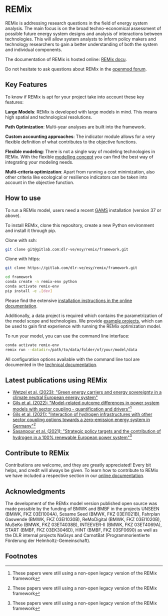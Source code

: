 # REMix

REMix is addressing research questions in the field of energy system analysis.
The main focus is on the broad techno-economical assessment of possible future
energy system designs and analysis of interactions between technologies. This
will allow system analysts to inform policy makers and technology researchers
to gain a better understanding of both the system and individual components.

The documentation of REMix is hosted online: [REMix docu](https://dlr-ve.gitlab.io/esy/remix/framework/).

Do not hesitate to ask questions about REMix in the [openmod forum](https://forum.openmod.org/tag/remix).

## Key Features

To know if REMix is apt for your project take into account these key features:

**Large Models**:
REMix is developed with large models in mind.
This means high spatial and technological resolutions.

**Path Optimization**:
Multi-year analyses are built into the framework.

**Custom accounting approaches**:
The indicator module allows for a very flexible definition of what contributes to the objective functions.

**Flexible modeling**:
There is not a single way of modeling technologies in REMix.
With the flexible [modelling concept](https://dlr-ve.gitlab.io/esy/remix/framework/dev/documentation/modeling-concept/index.html) you can find the best way of integrating your modeling needs.

**Multi-criteria optimization**:
Apart from running a cost minimization, also other criteria like ecological or resilience indicators can be taken into account in the objective function.

## How to use

To run a REMix model, users need a recent [GAMS](https://www.gams.com/)
installation (version 37 or above).

To install REMix, clone this repository, create a new Python environment and install it through pip.

Clone with ssh:

```bash
git clone git@gitlab.com:dlr-ve/esy/remix/framework.git
```

Clone with https:

```bash
git clone https://gitlab.com/dlr-ve/esy/remix/framework.git
```

```bash
cd framework
conda create -n remix-env python
conda activate remix-env
pip install -e .[dev]
```

Please find the extensive [installation instructions in the online documentation](https://dlr-ve.gitlab.io/esy/remix/framework/dev/getting-started/install-remix.html).

Additionally, a data project is required which contains the parametrization of
the model scope and technologies. We provide
[example projects](https://gitlab.com/dlr-ve/remix/projects), which can be used
to gain first experience with running the REMix optimization model.

To run your model, you can use the command line interface:

```bash
conda activate remix-env
remix run --datadir=/path/to/data/folder/of/your/model/data
```

All configuration options available with the command line tool are documented
in the [technical documentation](https://dlr-ve.gitlab.io/esy/remix/framework/dev/documentation/tech-docs/index.html).

## Latest publications using REMix

* [Wetzel et al. (2023): "Green energy carriers and energy sovereignty in a climate neutral European energy system"](https://doi.org/10.1016/j.renene.2023.04.015)
* [Gils et al. (2022): "Model-related outcome differences in power system models with sector coupling - quantification and drivers"](https://doi.org/10.1016/j.rser.2022.112177)[^1]
* [Gils et al. (2021): "Interaction of hydrogen infrastructures with other sector coupling options towards a zero-emission energy system in Germany"](https://doi.org/10.1016/j.renene.2021.08.016)[^1]
* [Sasanpour et al. (2021): "Strategic policy targets and the contribution of hydrogen in a 100% renewable European power system"](https://doi.org/10.1016/j.egyr.2021.07.005)[^1]

## Contribute to REMix

Contributions are welcome, and they are greatly appreciated! Every bit
helps, and credit will always be given. To learn how to contribute to REMix we
have included a respective section in our
[online documentation](https://dlr-ve.gitlab.io/esy/remix/framework/dev/contributing/index.html).

## Acknowledgments

The development of the REMix model version published open source was made
possible by the funding of BMWK and BMBF in the projects UNSEEN (BMWK, FKZ
03EI1004A), Sesame Seed (BMWK, FKZ 03EI1021B), Fahrplan Gaswende (BMWK, FKZ
03EI1030B), ReMoDigital (BMWK, FKZ 03EI1020B), MuSeKo (BMWK, FKZ 03ET4038B),
INTEEVER-II (BMWK, FKZ 03ET4069A), START (BMBF, FKZ 03EK3046D), HINT (BMBF, FKZ
03SF0690) as well as the DLR internal projects NaGsys and CarnotBat
(Programmorientierte Förderung der Helmholtz-Gemeinschaft).

## Footnotes

[^1]: These papers were still using a non-open legacy version of the REMix framework
